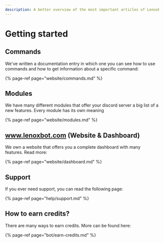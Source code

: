 ```yaml
---
description: A better overview of the most important articles of LenoxBot Documentation
---
```


# Getting started

## Commands

We've written a documentation entry in which one you can see how to use commands and how to get information about a specific command: 

{% page-ref page="website/commands.md" %}

## Modules

We have many different modules that offer your discord server a big list of a new features. Every module has its own meaning

{% page-ref page="website/modules.md" %}

## www.lenoxbot.com \(Website & Dashboard\)

We own a website that offers you a complete dashboard with many features. Read more:

{% page-ref page="website/dashboard.md" %}

## Support

If you ever need support, you can read the following page:

{% page-ref page="help/support.md" %}

## How to earn credits?

There are many ways to earn credits. More can be found here:

{% page-ref page="bot/earn-credits.md" %}




